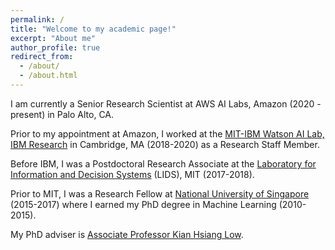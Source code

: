 ```yaml
---
permalink: /
title: "Welcome to my academic page!"
excerpt: "About me"
author_profile: true
redirect_from: 
  - /about/
  - /about.html
---
```




I am currently a Senior Research Scientist at AWS AI Labs, Amazon (2020 - present) in Palo Alto, CA. 

Prior to my appointment at Amazon, I worked at the [MIT-IBM Watson AI Lab, IBM Research](https://mitibmwatsonailab.mit.edu/people/nghia-hoang/) in Cambridge, MA (2018-2020) as a Research Staff Member. 

Before IBM, I was a Postdoctoral Research Associate at the [Laboratory for Information and Decision Systems](https://lids.mit.edu/) (LIDS), MIT (2017-2018). 

Prior to MIT, I was a Research Fellow at [National University of Singapore](https://nus.edu.sg/) (2015-2017) where I earned my PhD degree in Machine Learning (2010-2015). 

My PhD adviser is [Associate Professor Kian Hsiang Low](http://www.comp.nus.edu.sg/~lowkh).